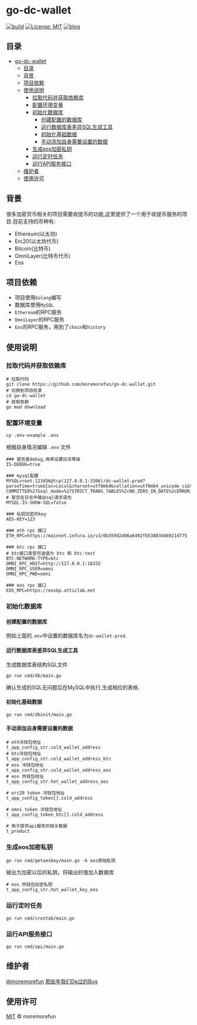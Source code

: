 # go-dc-wallet

[![build](https://github.com/moremorefun/go-dc-wallet/workflows/build/badge.svg)](https://github.com/moremorefun/go-dc-wallet/actions?query=workflow%3Abuild)
[![License: MIT](https://img.shields.io/badge/License-MIT-brightgreen.svg)](https://github.com/moremorefun/go-dc-wallet/blob/master/LICENSE)
[![blog](https://img.shields.io/badge/blog-@moremorefun-brightgreen.svg)](https://www.jidangeng.com)


## 目录

- [go-dc-wallet](#go-dc-wallet)
  - [目录](#目录)
  - [背景](#背景)
  - [项目依赖](#项目依赖)
  - [使用说明](#使用说明)
    - [拉取代码并获取依赖库](#拉取代码并获取依赖库)
    - [配置环境变量](#配置环境变量)
    - [初始化数据库](#初始化数据库)
      - [创建配置的数据库](#创建配置的数据库)
      - [运行数据库表差异SQL生成工具](#运行数据库表差异sql生成工具)
      - [初始化基础数据](#初始化基础数据)
      - [手动添加自身需要设置的数据](#手动添加自身需要设置的数据)
    - [生成eos加密私钥](#生成eos加密私钥)
    - [运行定时任务](#运行定时任务)
    - [运行API服务接口](#运行api服务接口)
  - [维护者](#维护者)
  - [使用许可](#使用许可)

## 背景

很多加密货币相关的项目需要收提币的功能,这里提供了一个用于收提币服务的项目.目前支持的币种有:

- Ethereum(以太坊)
- Erc20(以太坊代币)
- Bitcoin(比特币)
- OmniLayer(比特币代币)
- Eos

## 项目依赖

- 项目使用`Golang`编写
- 数据库使用`MySQL`
- `Ethereum`的RPC服务
- `OmniLayer`的RPC服务
- `Eos`的RPC服务，用到了`chain`和`history`

## 使用说明

### 拉取代码并获取依赖库

```
# 拉取代吗
git clone https://github.com/moremorefun/go-dc-wallet.git
# 切换到项目目录
cd go-dc-wallet
# 获取依赖
go mod download
```

### 配置环境变量
```
cp .env-example .env
```
根据自身情况编辑 `.env` 文件
```
### 是否是debug,用来设置日志等级
IS-DEBUG=true

### mysql配置
MYSQL=root:123456@tcp(127.0.0.1:3306)/dc-wallet-prod?parseTime=true&loc=Local&charset=utf8mb4&collation=utf8mb4_unicode_ci&tx_isolation=%27READ-COMMITTED%27&sql_mode=%27STRICT_TRANS_TABLES%2cNO_ZERO_IN_DATE%2cERROR_FOR_DIVISION_BY_ZERO%2cNO_AUTO_CREATE_USER%2cNO_ENGINE_SUBSTITUTION%27
# 是否在日志中输出sql请求语句
MYSQL-IS-SHOW-SQL=false

### 私钥加密的key
AES-KEY=123

### eth rpc 接口
ETH_RPC=https://mainnet.infura.io/v3/0b359d2406a6492fb53883d46921d775

### btc rpc 接口
# btc接口类型可选值为 btc 和 btc-test
BTC-NETWORK-TYPE=btc
OMNI_RPC_HOST=http://127.0.0.1:18332
OMNI_RPC_USER=omni
OMNI_RPC_PWD=omni

### eos rpc 接口
EOS_RPC=https://eosbp.atticlab.net
```

### 初始化数据库

#### 创建配置的数据库

例如上面的`.env`中设置的数据库名为`dc-wallet-prod`.

#### 运行数据库表差异SQL生成工具

生成数据库表结构SQL文件

```
go run cmd/db/main.go
```

确认生成的SQL无问题后在MySQL中执行,生成相应的表格.

#### 初始化基础数据

```
go run cmd/dbinit/main.go
```

#### 手动添加自身需要设置的数据
```
# eth冷钱包地址
t_app_config_str.cold_wallet_address
# btc冷钱包地址
t_app_config_str.cold_wallet_address_btc
# eos 冷钱包地址
t_app_config_str.cold_wallet_address_eos
# eos 热钱包地址
t_app_config_str.hot_wallet_address_eos

# erc20 token 冷钱包地址
t_app_config_token[].cold_address

# omni token 冷钱包地址
t_app_config_token_btc[].cold_address

# 用于提供api服务的相关数据
t_product
```

### 生成eos加密私钥

```
go run cmd/getaeskey/main.go -k eos原始私钥
```
输出为加密以后的私钥，将输出的值加入数据库
```
# eos 热钱包加密私钥
t_app_config_str.hot_wallet_key_eos
```

### 运行定时任务

```
go run cmd/crontab/main.go
```

### 运行API服务接口

```
go run cmd/api/main.go
```
   
## 维护者

[@moremorefun](https://github.com/moremorefun)
[那些年我们De过的Bug](https://www.jidangeng.com)

## 使用许可

[MIT](LICENSE) © moremorefun

